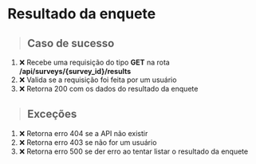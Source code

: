 # Resultado da enquete

> ## Caso de sucesso
1. :x: Recebe uma requisição do tipo **GET** na rota **/api/surveys/{survey_id}/results**
1. :x: Valida se a requisição foi feita por um usuário
1. :x: Retorna 200 com os dados do resultado da enquete

> ## Exceções
1. :x: Retorna erro 404 se a API não existir
1. :x: Retorna erro 403 se não for um usuário
1. :x: Retorna erro 500 se der erro ao tentar listar o resultado da enquete